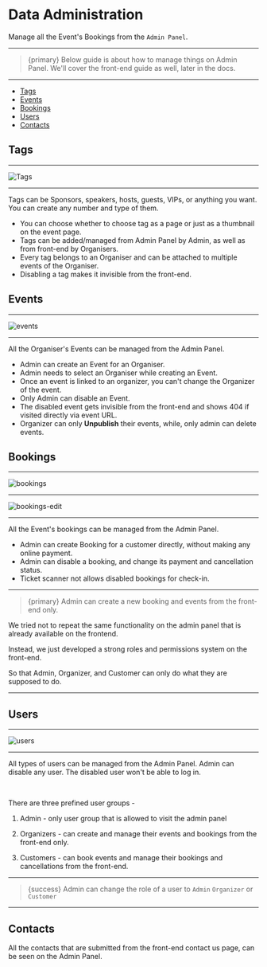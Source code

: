 # Data Administration

Manage all the Event's Bookings from the `Admin Panel`.

---

>{primary} Below guide is about how to manage things on Admin Panel. We'll cover the front-end guide as well, later in the docs.

---

- [Tags](#tags)
- [Events](#events)
- [Bookings](#bookings)
- [Users](#users)
- [Contacts](#contacts)


<a name="tags"></a>
## Tags

---

![Tags](http://eventmie-pro-docs.test/images/administration-tags.jpg "Tags")

---

Tags can be Sponsors, speakers, hosts, guests, VIPs, or anything you want. You can create any number and type of them. 

- You can choose whether to choose tag as a page or just as a thumbnail on the event page.
- Tags can be added/managed from Admin Panel by Admin, as well as from front-end by Organisers.
- Every tag belongs to an Organiser and can be attached to multiple events of the Organiser.
- Disabling a tag makes it invisible from the front-end.


<a name="events"></a>
## Events

---

![events](http://eventmie-pro-docs.test/images/administration-events.jpg "events")

---

All the Organiser's Events can be managed from the Admin Panel. 

- Admin can create an Event for an Organiser.
- Admin needs to select an Organiser while creating an Event.
- Once an event is linked to an organizer, you can't change the Organizer of the event.
- Only Admin can disable an Event.
- The disabled event gets invisible from the front-end and shows 404 if visited directly via event URL.
- Organizer can only **Unpublish** their events, while, only admin can delete events.




<a name="bookings"></a>
## Bookings

---

![bookings](http://eventmie-pro-docs.test/images/administration-bookings.jpg "bookings")

---

![bookings-edit](http://eventmie-pro-docs.test/images/administration-bookings-edit.jpg "bookings-edit")

---

All the Event's bookings can be managed from the Admin Panel. 

- Admin can create Booking for a customer directly, without making any online payment.
- Admin can disable a booking, and change its payment and cancellation status.
- Ticket scanner not allows disabled bookings for check-in.


---

>{primary} Admin can create a new booking and events from the front-end only. 

We tried not to repeat the same functionality on the admin panel that is already available on the frontend. 

Instead, we just developed a strong roles and permissions system on the front-end. 

So that Admin, Organizer, and Customer can only do what they are supposed to do.

---


<a name="users"></a>
## Users

---

![users](http://eventmie-pro-docs.test/images/administration-users.jpg "users")

---

All types of users can be managed from the Admin Panel. Admin can disable any user. The disabled user won't be able to log in.

<br>

There are three prefined user groups -

1. Admin - only user group that is allowed to visit the admin panel

2. Organizers - can create and manage their events and bookings from the front-end only.

3. Customers - can book events and manage their bookings and cancellations from the front-end.

---

> {success} Admin can change the role of a user to `Admin` `Organizer` or `Customer`

---


<a name="contacts"></a>
## Contacts


All the contacts that are submitted from the front-end contact us page, can be seen on the Admin Panel.